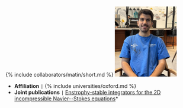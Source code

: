 {% include collaborators/matin/short.md %}
<img src="/assets/img/collaborators/matin.jpeg" alt="Matin Shams" width="167" />
- **Affiliation** <code>&#124;</code> {% include universities/oxford.md %}
- **Joint publications** <code>&#124;</code> [Enstrophy-stable integrators for the 2D incompressible Navier--Stokes equations](/publications/enstrophy/)*